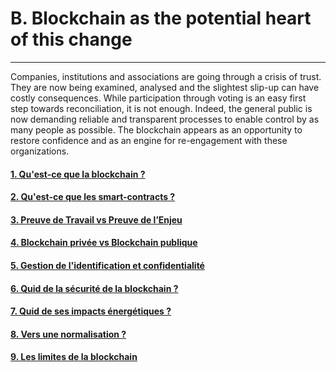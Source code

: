 # B. Blockchain as the potential heart of this change
---

Companies, institutions and associations are going through a crisis of trust. They are now being examined, analysed and the slightest slip-up can have costly consequences. 
While participation through voting is an easy first step towards reconciliation, it is not enough. 
Indeed, the general public is now demanding reliable and transparent processes to enable control by as many people as possible. 
The blockchain appears as an opportunity to restore confidence and as an engine for re-engagement with these organizations. 

#### [1. Qu'est-ce que la blockchain ?](../../parts/blockchain_potential_change/blockchain_en_details.md)
#### [2. Qu'est-ce que les smart-contracts ?](../parts/blockchain_potential_change/smart_contract.md)
#### [3. Preuve de Travail vs Preuve de l’Enjeu](../parts/blockchain_potential_change/preuve_travail_preuve_enjeu.md)
#### [4. Blockchain privée vs Blockchain publique](../parts/blockchain_potential_change/private_vs_public.md)
#### [5. Gestion de l'identification et confidentialité](../parts/blockchain_potential_change/identity_and_confidentiality.md)
#### [6. Quid de la sécurité de la blockchain ?](../parts/blockchain_potential_change/blockchain_securite.md)
#### [7. Quid de ses impacts énergétiques ?](../parts/blockchain_potential_change/impact_energetique.md)
#### [8. Vers une normalisation ?](../parts/blockchain_potential_change/blockchain_normalisation.md)
#### [9. Les limites de la blockchain](../parts/blockchain_potential_change/blockchain_limite.md)
